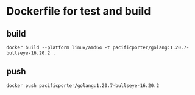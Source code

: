 # Dockerfile for test and build

## build

```
docker build --platform linux/amd64 -t pacificporter/golang:1.20.7-bullseye-16.20.2 .
```

## push

```
docker push pacificporter/golang:1.20.7-bullseye-16.20.2
```
